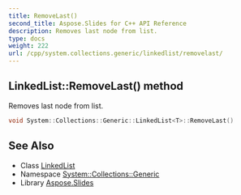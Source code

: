 ```yaml
---
title: RemoveLast()
second_title: Aspose.Slides for C++ API Reference
description: Removes last node from list.
type: docs
weight: 222
url: /cpp/system.collections.generic/linkedlist/removelast/
---
```

## LinkedList::RemoveLast() method


Removes last node from list.

```cpp
void System::Collections::Generic::LinkedList<T>::RemoveLast()
```


## See Also

* Class [LinkedList](./)
* Namespace [System::Collections::Generic](../)
* Library [Aspose.Slides](../../)